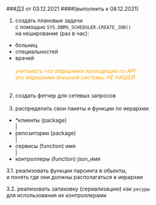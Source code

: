 
###ДЗ от 03.12.2021
####(выполнить к 08.12.2021)

1. создать плановые задачи <br/>
с помощью `SYS.DBMS_SCHEDULER.CREATE_JOB()` <br/>
на кеширование (раз в час): <br/>
- больниц
- специальностей
- врачей
  <br/> <br/>
<span style="color: orange">_учитывать что айдишники приходящие по API <br/>
это айдишники внешней системы, НЕ НАШЕЙ_
  <br/> <br/>

2. создать фетчер для сетевых запросов
   <br/> <br/>
3. распределить свои пакеты и функции по иерархии:
- *клиенты (package) <br/>
  |
- репозитории (package) <br/>
  |
- сервисы (function) имя <br/>
  |
- контроллеры (function) json_имя

3.1. реализовать функции парсинга в обьекты, <br/>
и понять где они должны располагаться в иерархии

3.2. реализовать запаковку (сериализацию) как `ресуры` <br/>
для использования их контроллерами